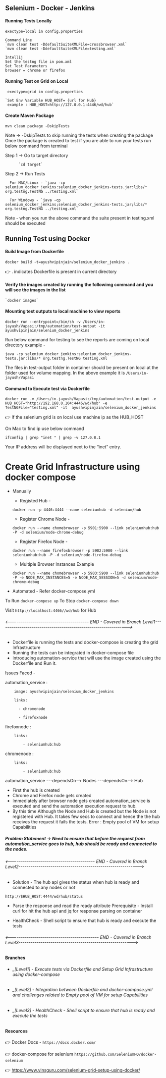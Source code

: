 
## Selenium - Docker - Jenkins

#### Running Tests Locally

    exectype=local in config.properties
    
    Command Line
    `mvn clean test -DdefaultSuiteXMLFile=crossbrowser.xml`
    `mvn clean test -DdefaultSuiteXMLFile=testing.xml`

    Intellij
    Set the testng file in pom.xml
    Set Test Parameters 
    browser = chrome or firefox
    
#### Running Test on Grid on Local
     exectype=grid in config.properties
     
    `Set Env Variable HUB_HOST= {url for Hub}
     example : HUB_HOST=http://127.0.0.1:4446/wd/hub`
    
#### Create Maven Package 
   `mvn clean package -DskipTests`
   
Note -> -DskipTests to skip running the tests when creating the package
Once the package is created to test if you are able to run your tests run below command from terminal

Step 1 -> Go to target directory

          `cd target`
Step 2 -> Run Tests

      For MAC/Linux - `java -cp selenium_docker_jenkins:selenium_docker_jenkins-tests.jar:libs/* org.testng.TestNG ../testing.xml`
      
      For Windows - `java -cp selenium_docker_jenkins;selenium_docker_jenkins-tests.jar;libs/* org.testng.TestNG ../testing.xml`

Note - when you run the above command the suite present in testing.xml should be executed 

## Running Test using Docker 

#### Build Image from Dockerfile
  `docker build -t=ayushvipinjain/selenium_docker_jenkins .`

:point_right: . indicates Dockerfile is present in current directory

#### Verify the images created by running the followimg command and you will see the images in the list
    `docker images`
    
####  Mounting test outputs to local machine to view reports 
``docker run --entrypoint=/bin/sh -v /Users/in-jayush/Vapasi:/tmp/automation/test-output -it ayushvipinjain/selenium_docker_jenkins``

Run below command for testing to see the reports are coming on local directory
example -
 
 `java -cp selenium_docker_jenkins:selenium_docker_jenkins-tests.jar:libs/* org.testng.TestNG testing.xml`

The files in test-output folder in container should be present on local at the folder used for volume mapping.
In the above example it is 
`/Users/in-jayush/Vapasi`

#### Command to Execute test via Dockerfile

``docker run -v /Users/in-jayush/Vapasi:/tmp/automation/test-output -e HUB_HOST="http://192.168.0.104:4446/wd/hub" -e TestNGFile="testing.xml" -it  ayushvipinjain/selenium_docker_jenkins``   

:point_right: If the selenium grid is on local use machine ip as the HUB_HOST

On Mac to find ip use below command

`ifconfig | grep "inet " | grep -v 127.0.0.1`

Your IP address will be displayed next to the “inet” entry.

# Create Grid Infrastructure using docker compose
* Manually 


    * Registed Hub - 

     `docker run -p 4446:4444 --name seleniumhub -d selenium/hub` 

    * Register Chrome Node -

    `docker run --name chomebrowser -p 5901:5900 --link seleniumhub:hub -P -d selenium/node-chrome-debug`

    * Register Firefox Node -

    `docker run --name firefoxbrowser -p 5902:5900 --link seleniumhub:hub -P -d selenium/node-firefox-debug`

    * Multiple Browser Instances Example

    `docker run --name chomebrowser -p 5903:5900 --link seleniumhub:hub -P -e NODE_MAX_INSTANCES=5 -e NODE_MAX_SESSION=5 -d selenium/node-chrome-debug`

* Automated - Refer docker-compose.yml

To Run `docker-compose up`
To Stop `docker-compose down`

Visit  `http://localhost:4466//wd/hub` for Hub

###### <--------------------------------------- END - Covered in Branch Level1---------------------------------------------------------------->

* Dockerfile is running the tests and docker-compose is creating the grid Infrastructure
* Running the tests can be integrated in docker-compose file
* Introducing automation-service that will use the image created using the Dockerfile and Run it.


Issues Faced -  

automation_service :

        image: ayushvipinjain/selenium_docker_jenkins
        
        links:
        
          - chromenode

          - firefoxnode
          

firefoxnode :

        links:
        
            - seleniumhub:hub
 
 chromenode :
 
        links:
        
            - seleniumhub:hub


automation_service ---dependsOn--> Nodes ---dependsOn--> Hub


* First the hub is created
* Chrome and Firefox node gets created
* Immediately after browser node gets created automation_service is executed and send the automation execution request to hub.
* By this time Although the Node and Hub is created but the Node is not registered with Hub. It takes few secs to connect and hence the the hub receives the request it fails the tests.
Error : Empty pool of VM for setup Capabilities
##### Problem Statement -> Need to ensure that before the request from automation_service goes to hub, hub should be ready and connected to the nodes.

###### <------------------------------------------ END - Covered in Branch Level2------------------------------------------------------------>

* Solution - The hub api gives the status when hub is ready and connected to any nodes or not
 
 `http://$HUB_HOST:4444/wd/hub/status`
* Parse the response and read the ready attribute
Prerequisite - Install curl for hit the hub api and jq for response parsing on container

* HealthCheck - Shell script to ensure that hub is ready and execute the tests


###### <-------------------------------------------- END - Covered in Branch Level3--------------------------------------------------------->


#### Branches
* ###### _[Level1] - Execute tests via Dockerfile and Setup Grid Infrastructure using docker-compose
* ###### _[Level2] - Integration between Dockerfile and docker-compose.yml and challenges related to Empty pool of VM for setup Capabilities
* ###### _[Level3] - HealthCheck - Shell script to ensure that hub is ready and execute the tests




#### Resources
:point_right: Docker Docs - `https://docs.docker.com/`

:point_right: docker-compose for selenium `https://github.com/SeleniumHQ/docker-selenium`

:point_right: https://www.vinsguru.com/selenium-grid-setup-using-docker/
